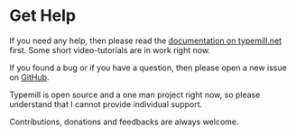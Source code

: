 # Get Help

If you need any help, then please read the [documentation on typemill.net](https://typemill.net/typemill) first. Some short video-tutorials are in work right now.

If you found a bug or if you have a question, then please open a new issue on [GitHub](https://github.com/typemill/typemill/issues).

Typemill is open source and a one man project right now, so please understand that I cannot provide individual support.

Contributions, donations and feedbacks are always welcome.

